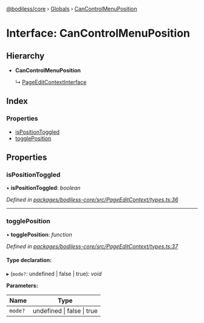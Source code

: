 [@bodiless/core](../README.md) › [Globals](../globals.md) › [CanControlMenuPosition](cancontrolmenuposition.md)

# Interface: CanControlMenuPosition

## Hierarchy

* **CanControlMenuPosition**

  ↳ [PageEditContextInterface](pageeditcontextinterface.md)

## Index

### Properties

* [isPositionToggled](cancontrolmenuposition.md#ispositiontoggled)
* [togglePosition](cancontrolmenuposition.md#toggleposition)

## Properties

###  isPositionToggled

• **isPositionToggled**: *boolean*

*Defined in [packages/bodiless-core/src/PageEditContext/types.ts:36](https://github.com/johnsonandjohnson/Bodiless-JS/blob/93d83cce/packages/bodiless-core/src/PageEditContext/types.ts#L36)*

___

###  togglePosition

• **togglePosition**: *function*

*Defined in [packages/bodiless-core/src/PageEditContext/types.ts:37](https://github.com/johnsonandjohnson/Bodiless-JS/blob/93d83cce/packages/bodiless-core/src/PageEditContext/types.ts#L37)*

#### Type declaration:

▸ (`mode?`: undefined | false | true): *void*

**Parameters:**

Name | Type |
------ | ------ |
`mode?` | undefined &#124; false &#124; true |
